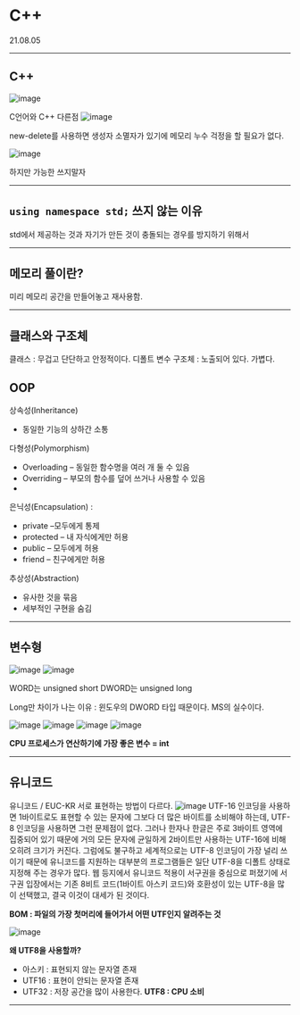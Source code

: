 # C++

21.08.05

---
## C++

![image](https://user-images.githubusercontent.com/37138188/128359248-47afc34a-888c-4e59-9d42-224cf89c0687.png)

C언어와 C++ 다른점
![image](https://user-images.githubusercontent.com/37138188/128359317-b580b5ed-285e-4354-b68f-959583ec7fbe.png)

new-delete를 사용하면 생성자 소멸자가 있기에 메모리 누수 걱정을 할 필요가 없다.

![image](https://user-images.githubusercontent.com/37138188/128359543-ae84a536-6d78-45dc-ba0d-0cc09a524f06.png)

하지만 가능한 쓰지말자

---

## `using namespace std;` 쓰지 않는 이유

std에서 제공하는 것과 자기가 만든 것이 충돌되는 경우를 방지하기 위해서

---

## 메모리 풀이란?

미리 메모리 공간을 만들어놓고 재사용함.

---

## 클래스와 구조체

클래스 : 무겁고 단단하고 안정적이다. 디폴트 변수
구조체 : 노출되어 있다. 가볍다.

## OOP
상속성(Inheritance)
* 동일한 기능의 상하간 소통

다형성(Polymorphism)
* Overloading – 동일한 함수명을 여러 개 둘 수 있음
* Overriding – 부모의 함수를 덮어 쓰거나 사용할 수 있음
* 
은닉성(Encapsulation) : 
* private –모두에게 통제
* protected – 내 자식에게만 허용
* public – 모두에게 허용
* friend – 친구에게만 허용
 
추상성(Abstraction)
* 유사한 것을 묶음
* 세부적인 구현을 숨김

---

## 변수형

![image](https://user-images.githubusercontent.com/37138188/128360456-1723e316-5f8e-4569-b803-c42e1459dfd3.png)
![image](https://user-images.githubusercontent.com/37138188/128360494-46a3b0b6-deaa-4825-9bff-d2e5ec683293.png)

WORD는 unsigned short
DWORD는 unsigned long

Long만 차이가 나는 이유 : 윈도우의 DWORD 타입 때문이다. MS의 실수이다.

![image](https://user-images.githubusercontent.com/37138188/128360928-8e9370f3-db92-4e8c-b4eb-bac48508f18c.png)
![image](https://user-images.githubusercontent.com/37138188/128361012-0edc17a8-eda4-4bf1-9526-84e41d614aa4.png)
![image](https://user-images.githubusercontent.com/37138188/128361040-3ad69d81-9c05-4ca3-a8ff-03acb7f9dbfc.png)
![image](https://user-images.githubusercontent.com/37138188/128361057-f0457588-6e23-44f3-97bb-666aafa62b42.png)

**CPU 프로세스가 연산하기에 가장 좋은 변수 = int**

---

## 유니코드

유니코드 / EUC-KR 서로 표현하는 방법이 다르다.
![image](https://user-images.githubusercontent.com/37138188/128361545-c7bf6852-69a7-4ec4-a7a8-5c28891c5ccb.png)
UTF-16 인코딩을 사용하면 1바이트로도 표현할 수 있는 문자에 그보다 더 많은 바이트를 소비해야 하는데, UTF-8 인코딩을 사용하면 그런 문제점이 없다. 그러나 한자나 한글은 주로 3바이트 영역에 집중되어 있기 때문에 거의 모든 문자에 균일하게 2바이트만 사용하는 UTF-16에 비해 오히려 크기가 커진다. 그럼에도 불구하고 세계적으로는 UTF-8 인코딩이 가장 널리 쓰이기 때문에 유니코드를 지원하는 대부분의 프로그램들은 일단 UTF-8을 디폴트 상태로 지정해 주는 경우가 많다. 웹 등지에서 유니코드 적용이 서구권을 중심으로 퍼졌기에 서구권 입장에서는 기존 8비트 코드(1바이트 아스키 코드)와 호환성이 있는 UTF-8을 많이 선택했고, 결국 이것이 대세가 된 것이다.

**BOM : 파일의 가장 첫머리에 들어가서 어떤 UTF인지 알려주는 것**

![image](https://user-images.githubusercontent.com/37138188/128362301-87491471-0ed0-49d7-8cb0-d17a15eaeca4.png)

**왜 UTF8을 사용할까?**
- 아스키 : 표현되지 않는 문자열 존재
- UTF16 : 표현이 안되는 문자열 존재
- UTF32 : 저장 공간을 많이 사용한다.
**UTF8 : CPU 소비**

---



